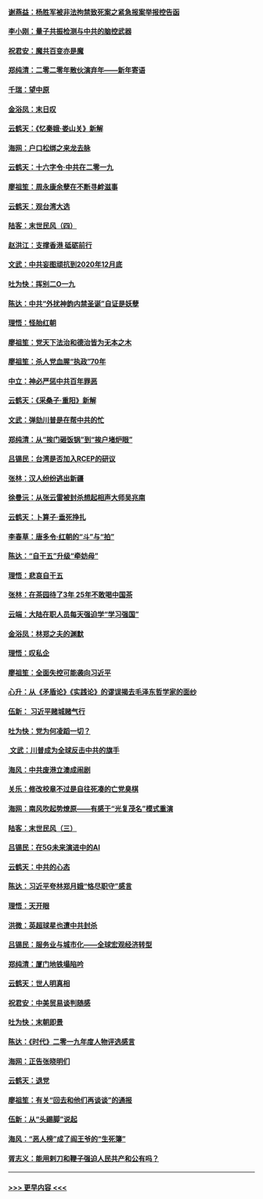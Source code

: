 #### [谢燕益：杨胜军被非法拘禁致死案之紧急报案举报控告函](../pages/nsc993/n11756134.md?t=01010433) 
#### [李小刚：量子共振检测与中共的脑控武器](../pages/nsc993/n11754518.md?t=01010433) 
#### [祝君安：魔共百变亦是魔](../pages/nsc993/n11754469.md?t=01010433) 
#### [郑纯清：二零二零年散伙演弃年——新年寄语](../pages/nsc993/n11754195.md?t=01010433) 
#### [千瑞：望中原](../pages/nsc993/n11754159.md?t=01010433) 
#### [金浴凤：末日叹](../pages/nsc993/n11752359.md?t=01010433) 
#### [云鹤天：《忆秦娥‧娄山关》新解](../pages/nsc993/n11752348.md?t=01010433) 
#### [海网：户口松绑之来龙去脉](../pages/nsc993/n11752328.md?t=01010433) 
#### [云鹤天：十六字令‧中共在二零一九](../pages/nsc993/n11752305.md?t=01010433) 
#### [廖祖笙：周永康余孽在不断寻衅滋事](../pages/nsc993/n11751013.md?t=01010433) 
#### [云鹤天：观台湾大选](../pages/nsc993/n11751007.md?t=01010433) 
#### [陆客：末世民风（四）](../pages/nsc993/n11749203.md?t=01010433) 
#### [赵洪江：支撑香港 砥砺前行](../pages/nsc993/n11748482.md?t=01010433) 
#### [文武：中共妄图顽抗到2020年12月底](../pages/nsc993/n11748446.md?t=01010433) 
#### [吐为快：挥别二O一九](../pages/nsc993/n11748411.md?t=01010433) 
#### [陈达：中共“外扰神韵内禁圣诞”自证是妖孽](../pages/nsc993/n11748226.md?t=01010433) 
#### [理悟：怪胎红朝](../pages/nsc993/n11748206.md?t=01010433) 
#### [廖祖笙：党天下法治和德治皆为无本之木](../pages/nsc993/n11748135.md?t=01010433) 
#### [廖祖笙：杀人党血腥“执政”70年](../pages/nsc993/n11745144.md?t=01010433) 
#### [中立：神必严惩中共百年罪恶](../pages/nsc993/n11744970.md?t=01010433) 
#### [云鹤天：《采桑子‧重阳》新解](../pages/nsc993/n11744948.md?t=01010433) 
#### [文武：弹劾川普是在帮中共的忙](../pages/nsc993/n11744758.md?t=01010433) 
#### [郑纯清：从“挨门砸饭锅”到“挨户堵炉眼”](../pages/nsc993/n11744745.md?t=01010433) 
#### [吕锡民：台湾是否加入RCEP的研议](../pages/nsc993/n11744701.md?t=01010433) 
#### [张林：汉人纷纷逃出新疆](../pages/nsc993/n11743530.md?t=01010433) 
#### [徐曼沅：从张云雷被封杀想起相声大师吴兆南](../pages/nsc993/n11741816.md?t=01010433) 
#### [云鹤天：卜算子‧垂死挣扎](../pages/nsc993/n11739956.md?t=01010433) 
#### [李春草：唐多令‧红朝的“斗”与“拍”](../pages/nsc993/n11739830.md?t=01010433) 
#### [陈达：“自干五”升级“牵妨母”](../pages/nsc993/n11739724.md?t=01010433) 
#### [理悟：悲哀自干五](../pages/nsc993/n11739547.md?t=01010433) 
#### [张林：在茶园待了3年 25年不敢喝中国茶](../pages/nsc993/n11739240.md?t=01010433) 
#### [云端：大陆在职人员每天强迫学“学习强国”](../pages/nsc993/n11738735.md?t=01010433) 
#### [金浴凤：林郑之夫的渊默](../pages/nsc993/n11737735.md?t=01010433) 
#### [理悟：叹私企](../pages/nsc993/n11737715.md?t=01010433) 
#### [廖祖笙：全面失控可能袭向习近平](../pages/nsc993/n11737704.md?t=01010433) 
#### [心升：从《矛盾论》《实践论》的谬误揭去毛泽东哲学家的面纱](../pages/nsc993/n11736962.md?t=01010433) 
#### [伍新： 习近平赌城赌气行](../pages/nsc993/n11736929.md?t=01010433) 
#### [吐为快：党为何凌蹈一切？](../pages/nsc993/n11736915.md?t=01010433) 
#### [ 文武：川普成为全球反击中共的旗手](../pages/nsc993/n11736882.md?t=01010433) 
#### [海风：中共废港立澳成闹剧](../pages/nsc993/n11735857.md?t=01010433) 
#### [关乐：修改校章不过是自往死凑的亡党臭棋](../pages/nsc993/n11735097.md?t=01010433) 
#### [海网：南风吹起势燎原——有感于“光复茂名”模式重演](../pages/nsc993/n11732308.md?t=01010433) 
#### [陆客：末世民风（三）](../pages/nsc993/n11732211.md?t=01010433) 
#### [吕锡民：在5G未来演进中的AI](../pages/nsc993/n11730010.md?t=01010433) 
#### [云鹤天：中共的心态](../pages/nsc993/n11729906.md?t=01010433) 
#### [陈达：习近平夸林郑月娥“恪尽职守”感言](../pages/nsc993/n11729881.md?t=01010433) 
#### [理悟：天开眼](../pages/nsc993/n11729699.md?t=01010433) 
#### [洪微：英超球星也遭中共封杀](../pages/nsc993/n11727243.md?t=01010433) 
#### [吕锡民：服务业与城市化——全球宏观经济转型](../pages/nsc993/n11725845.md?t=01010433) 
#### [郑纯清：厦门地铁塌陷吟](../pages/nsc993/n11725813.md?t=01010433) 
#### [云鹤天：世人明真相](../pages/nsc993/n11725621.md?t=01010433) 
#### [祝君安：中美贸易谈判随感](../pages/nsc993/n11725609.md?t=01010433) 
#### [吐为快：末朝即景](../pages/nsc993/n11723365.md?t=01010433) 
#### [陈达：《时代》二零一九年度人物评选感言](../pages/nsc993/n11723337.md?t=01010433) 
#### [海网：正告张晓明们](../pages/nsc993/n11723228.md?t=01010433) 
#### [云鹤天：退党](../pages/nsc993/n11723056.md?t=01010433) 
#### [廖祖笙：有关“回去和他们再谈谈”的通报](../pages/nsc993/n11722442.md?t=01010433) 
#### [伍新：从“头踢脚”说起](../pages/nsc993/n11722429.md?t=01010433) 
#### [海风：“恶人榜”成了阎王爷的“生死簿”](../pages/nsc993/n11722272.md?t=01010433) 
#### [胥志义：能用剌刀和鞭子强迫人民共产和公有吗？](../pages/nsc993/n11720569.md?t=01010433) 

----
#### [ >>> 更早内容 <<< ](../indexes/nsc993-earlier.md)
